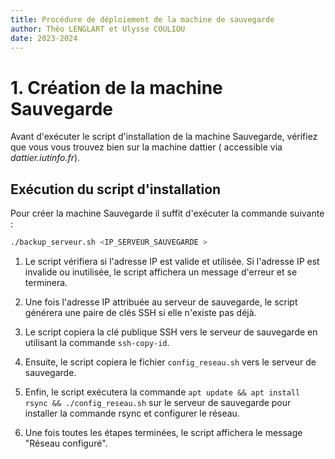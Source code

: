 ```yaml
---
title: Procédure de déploiement de la machine de sauvegarde
author: Théo LENGLART et Ulysse COULIOU
date: 2023-2024
---
```


# 1. Création de la machine Sauvegarde

Avant d'exécuter le script d'installation de la machine Sauvegarde, vérifiez que vous vous trouvez bien sur la machine dattier ( accessible via *dattier.iutinfo.fr*).

## Exécution du script d'installation

Pour créer la machine Sauvegarde il suffit d'exécuter la commande suivante :
```bash
./backup_serveur.sh <IP_SERVEUR_SAUVEGARDE >
```

1. Le script vérifiera si l'adresse IP est valide et utilisée. Si l'adresse IP est invalide ou inutilisée, le script affichera un message d'erreur et se terminera.

2. Une fois l'adresse IP attribuée au serveur de sauvegarde, le script générera une paire de clés SSH si elle n'existe pas déjà.

3. Le script copiera la clé publique SSH vers le serveur de sauvegarde en utilisant la commande `ssh-copy-id`.

4. Ensuite, le script copiera le fichier `config_reseau.sh` vers le serveur de sauvegarde.

5. Enfin, le script exécutera la commande `apt update && apt install rsync && ./config_reseau.sh` sur le serveur de sauvegarde pour installer la commande rsync et configurer le réseau.

6. Une fois toutes les étapes terminées, le script affichera le message "Réseau configuré".